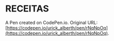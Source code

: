 # RECEITAS

A Pen created on CodePen.io. Original URL: [https://codepen.io/urick_alberth/pen/rNqNpOq](https://codepen.io/urick_alberth/pen/rNqNpOq).

